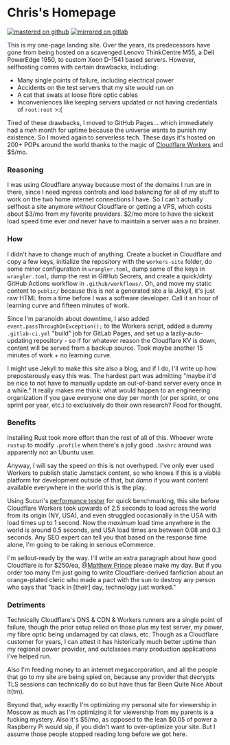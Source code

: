 # Chris's Homepage
[![mastered on github](https://img.shields.io/badge/master-github-black.svg)](https://github.com/partridge-tech/landing-chris)
[![mirrored on gitlab](https://img.shields.io/badge/mirror-gitlab-orange.svg)](https://gitlab.com/partridge-tech/landing-chris)

This is my one-page landing site. Over the years, its predecessors have gone from being hosted on a scavenged Lenovo ThinkCentre M55, a Dell PowerEdge 1950, to custom Xeon D-1541 based servers. However, selfhosting comes with certain drawbacks, including:
* Many single points of failure, including electrical power
* Accidents on the test servers that my site would run on
* A cat that swats at loose fibre optic cables
* Inconveniences like keeping servers updated or not having credentials of `root:root` >:(

Tired of these drawbacks, I moved to GitHub Pages... which immediately had a *meh* month for uptime because the universe wants to punish my existence. So I moved again to serverless tech. These days it's hosted on 200+ POPs around the world thanks to the magic of [Cloudflare Workers](https://workers.cloudflare.com/) and $5/mo.

### Reasoning

I was using Cloudflare anyway because most of the domains I run are in there, since I need ingress controls and load balancing for all of my stuff to work on the two home internet connections I have. So I can't actually selfhost a site anymore *without* Cloudflare or getting a VPS, which costs about $3/mo from my favorite providers. $2/mo more to have the sickest load speed time ever *and* never have to maintain a server was a no brainer.

### How

I didn't have to change much of anything. Create a bucket in Cloudflare and copy a few keys, initialize the repository with the `workers-site` folder, do some minor configuration in `wrangler.toml`, dump some of the keys in `wrangler.toml`, dump the rest in GitHub Secrets, and create a quick/dirty GitHub Actions workflow in `.github/workflows/`. Oh, and move my static content to `public/` because this is not a generated site a la Jekyll, it's just raw HTML from a time before I was a software developer. Call it an hour of learning curve and fifteen minutes of work.

Since I'm paranoidn about downtime, I also added `event.passThroughOnException();` to the Workers script, added a dummy `.gitlab-ci.yml` "build" job for GitLab Pages, and set up a lazily-auto-updating repository - so if for whatever reason the Cloudflare KV is down, content will be served from a backup source. Took maybe another 15 minutes of work + no learning curve.

I might use Jekyll to make this site also a blog, and if I do, I'll write up how preposterously easy this was. The hardest part was admitting "maybe it'd be nice to not have to manually update an out-of-band server every once in a while." It really makes me think: what would happen to an engineering organization if you gave everyone one day per month (or per sprint, or one sprint per year, etc.) to exclusively do their own research? Food for thought.

### Benefits

Installing Rust took more effort than the rest of all of this. Whoever wrote `rustup` to modify `.profile` when there's a jolly good `.bashrc` around was apparently not an Ubuntu user.

Anyway, I will say the speed on this is not overhyped. I've only ever used Workers to publish static Jamstack content, so who knows if this is a viable platform for development outside of that, but *damn* if you want content available everywhere in the world this is the play.

Using Sucuri's [performance tester](https://performance.sucuri.net/domain/) for quick benchmarking, this site before Cloudflare Workers took upwards of 2.5 seconds to load across the world from its origin (NY, USA), and even struggled occasionally in the USA with load times up to 1 second. Now the *maximum* load time anywhere in the world is around 0.5 seconds, and USA load times are between 0.08 and 0.3 seconds. Any SEO expert can tell you that based on the response time alone, I'm going to be raking in serious eCommerce.

I'm sellout-ready by the way. I'll write an extra paragraph about how good Cloudflare is for $250/ea, @[Matthew Prince](https://twitter.com/eastdakota/) please make my day. But if you order too many I'm just going to write Cloudflare-derived fanfiction about an orange-plated cleric who made a pact with the sun to destroy any person who says that "back in [their] day, technology just worked."

### Detriments

Technically Cloudflare's DNS & CDN & Workers runners are a single point of failure, though the prior setup relied on those *plus* my test server, my power, my fibre optic being undamaged by cat claws, etc. Though as a Cloudflare customer for years, I can attest it has historically much better uptime than my regional power provider, and outclasses many production applications I've helped run.

Also I'm feeding money to an internet megacorporation, and all the people that go to my site are being spied on, because any provider that decrypts TLS sessions can technically do so but have thus far Been Quite Nice About It(tm).

Beyond that, *why* exactly I'm optimizing my personal site for viewership in Moscow as much as I'm optimizing it for viewership from my parents is a fucking mystery. Also it's $5/mo, as opposed to the lean $0.05 of power a Raspberry Pi would sip, if you didn't want to over-optimize your site. But I assume those people stopped reading long before we got here.